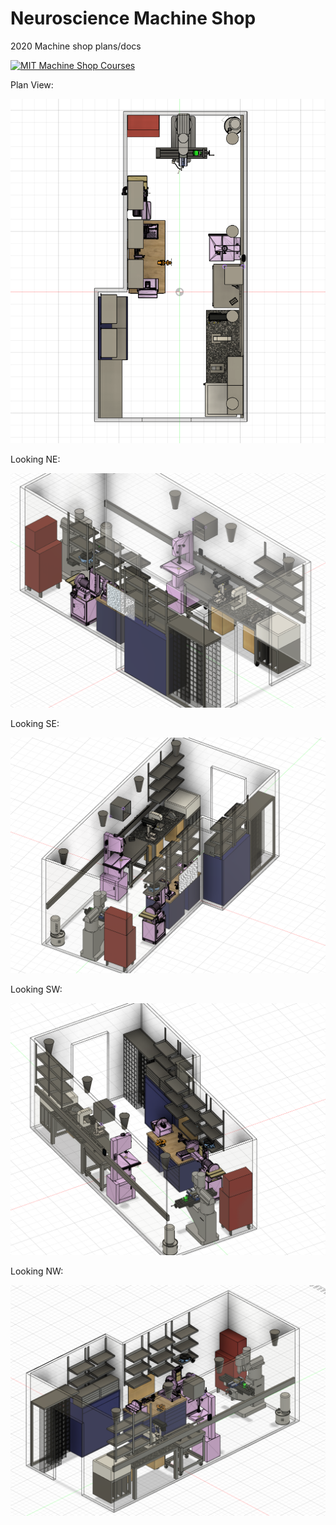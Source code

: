 # Neuroscience Machine Shop
2020 Machine shop plans/docs

[![MIT Machine Shop Courses](https://img.youtube.com/vi/4McYKCd2Hg&list=PLG8tVvd9GeWkFVcim_m5NUGLcwQ_BaXMZ/0.jpg)](https://www.youtube.com/watch?v=-4McYKCd2Hg&list=PLG8tVvd9GeWkFVcim_m5NUGLcwQ_BaXMZ "Everything Is AWESOME")

Plan View:
<p align="center">
  <img src="https://github.com/drewhamiltonasdf/machine-shop-2020/blob/main/images/Machine Shop Top View.PNG">
</p>

Looking NE:
<p align="center">
  <img src="https://github.com/drewhamiltonasdf/machine-shop-2020/blob/main/images/Machine shop Ortho (Looking NE).PNG">
</p>

Looking SE:
<p align="center">
  <img src="https://github.com/drewhamiltonasdf/machine-shop-2020/blob/main/images/Machine shop Ortho (Looking SE).PNG">
</p>

Looking SW:
<p align="center">
  <img src="https://github.com/drewhamiltonasdf/machine-shop-2020/blob/main/images/Machine shop Ortho (Looking SW).PNG">
</p>

Looking NW:
<p align="center">
  <img src="https://github.com/drewhamiltonasdf/machine-shop-2020/blob/main/images/Machine shop Ortho (Looking NW).PNG">
</p>
